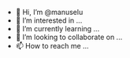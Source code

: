 - 👋 Hi, I’m @manuselu
- 👀 I’m interested in ...
- 🌱 I’m currently learning ...
- 💞️ I’m looking to collaborate on ...
- 📫 How to reach me ...

<!---
manuselu/manuselu is a ✨ special ✨ repository because its `README.md` (this file) appears on your GitHub profile.
You can click the Preview link to take a look at your changes.
--->
